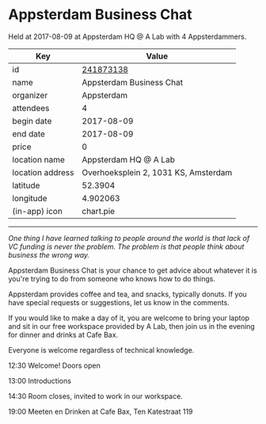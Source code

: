 # Appsterdam Business Chat
Held at 2017-08-09 at Appsterdam HQ @ A Lab with 4 Appsterdammers.
        
|Key|Value
|---|---|
|id|[241873138](https://www.meetup.com/appsterdam/events/241873138/)|
|name|Appsterdam Business Chat|
|organizer|Appsterdam|
|attendees|4|
|begin date|2017-08-09|
|end date|2017-08-09|
|price|0|
|location name|Appsterdam HQ @ A Lab|
|location address|Overhoeksplein 2, 1031 KS, Amsterdam|
|latitude|52.3904|
|longitude|4.902063|
|(in-app) icon|chart.pie|

---

*One thing I have learned talking to people around the world is that lack of VC funding is never the problem. The problem is that people think about business the wrong way.*

Appsterdam Business Chat is your chance to get advice about whatever it is you're trying to do from someone who knows how to do things.

Appsterdam provides coffee and tea, and snacks, typically donuts. If you have special requests or suggestions, let us know in the comments.

If you would like to make a day of it, you are welcome to bring your laptop and sit in our free workspace provided by A Lab, then join us in the evening for dinner and drinks at Cafe Bax.

Everyone is welcome regardless of technical knowledge.

12:30 Welcome! Doors open

13:00 Introductions

14:30 Room closes, invited to work in our workspace.

19:00 Meeten en Drinken at Cafe Bax, Ten Katestraat 119


